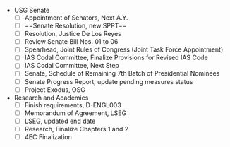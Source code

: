 - USG Senate
	- [ ] Appointment of Senators, Next A.Y.
	- [ ] ==Senate Resolution, new SPPT==
	- [ ] Resolution, Justice De Los Reyes
	- [ ] Review Senate Bill Nos. 01 to 06
	- [ ] Spearhead, Joint Rules of Congress (Joint Task Force Appointment)
	- [ ] IAS Codal Committee, Finalize Provisions for Revised IAS Code
	- [ ] IAS Codal Committee, Next Step
	- [ ] Senate, Schedule of Remaining 7th Batch of Presidential Nominees
	- [ ] Senate Progress Report, update pending measures status
	- [ ] Project Exodus, OSG
- Research and Academics
	- [ ] Finish requirements, D-ENGL003
	- [ ] Memorandum of Agreement, LSEG
	- [ ] LSEG, updated end date
	- [ ] Research, Finalize Chapters 1 and 2
	- [ ] 4EC Finalization
